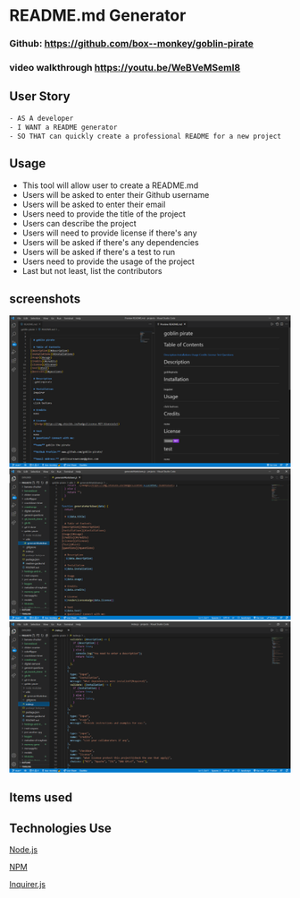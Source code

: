 # README.md Generator

### Github: https://github.com/box--monkey/goblin-pirate

### video walkthrough https://youtu.be/WeBVeMSemI8

## User Story
```
- AS A developer
- I WANT a README generator
- SO THAT can quickly create a professional README for a new project
```


## Usage
- This tool will allow user to create a README.md
- Users will be asked to enter their Github username
- Users will be asked to enter their email
- Users need to provide the title of the project
- Users can describe the project
- Users will need to provide license if there's any
- Users will be asked if there's any dependencies
- Users will be asked if there's a test to run
- Users need to provide the usage of the project
- Last but not least, list the contributors

## screenshots
![goblin-pirate](./img/readme1.png)
![goblin-pirate](./img/readme2.png)
![goblin-pirate](./img/readme3.png)

## Items used
## Technologies Use
<p><a href="https://nodejs.org/">Node.js</a></p>
<p><a href="https://www.npmjs.com/">NPM</a></p>
<p><a href="https://www.npmjs.com/package/inquirer">Inquirer.js</a></p>